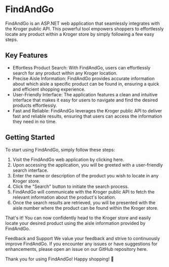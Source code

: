 # FindAndGo
FindAndGo is an ASP.NET web application that seamlessly integrates with the Kroger public API. This powerful tool empowers shoppers to effortlessly locate any product within a Kroger store by simply following a few easy steps.

## Key Features
* Effortless Product Search: With FindAndGo, users can effortlessly search for any product within any Kroger location.
* Precise Aisle Information: FindAndGo provides accurate information about which aisle a specific product can be found in, ensuring a quick and efficient shopping experience.
* User-Friendly Interface: The application features a clean and intuitive interface that makes it easy for users to navigate and find the desired products effortlessly.
* Fast and Reliable: FindAndGo leverages the Kroger public API to deliver fast and reliable results, ensuring that users can access the information they need in no time.

## Getting Started
To start using FindAndGo, simply follow these steps:

1. Visit the FindAndGo web application by clicking here.
2. Upon accessing the application, you will be greeted with a user-friendly search interface.
3. Enter the name or description of the product you wish to locate in any Kroger store.
4. Click the "Search" button to initiate the search process.
5. FindAndGo will communicate with the Kroger public API to fetch the relevant information about the product's location.
6. Once the search results are retrieved, you will be presented with the aisle number where the product can be found within the Kroger store.

That's it! You can now confidently head to the Kroger store and easily locate your desired product using the aisle information provided by FindAndGo.

Feedback and Support
We value your feedback and strive to continuously improve FindAndGo. If you encounter any issues or have suggestions for enhancements, please open an issue on our GitHub repository here.

Thank you for using FindAndGo! Happy shopping! 🛒
